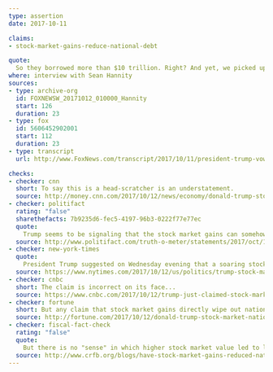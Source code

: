 ```yaml
---
type: assertion
date: 2017-10-11

claims:
- stock-market-gains-reduce-national-debt

quote:
  So they borrowed more than $10 trillion. Right? And yet, we picked up $5.2 trillion just in the stock market. Possibly picked up the whole thing in terms of the first nine months. In terms of value. So, you could say in one sense, we are really increasing values and may be in the sense, we are reducing debt. But we are very honored by it and we are very, very happy by what's happening on Wall Street.
where: interview with Sean Hannity
sources:
- type: archive-org
  id: FOXNEWSW_20171012_010000_Hannity
  start: 126
  duration: 23
- type: fox
  id: 5606452902001
  start: 112
  duration: 23
- type: transcript
  url: http://www.FoxNews.com/transcript/2017/10/11/president-trump-vows-largest-tax-cut-in-history-this-country.html

checks:
- checker: cnn
  short: To say this is a head-scratcher is an understatement.
  source: http://money.cnn.com/2017/10/12/news/economy/donald-trump-stock-market-national-debt/index.html
- checker: politifact
  rating: "false"
  sharethefacts: 7b9235d6-fec5-4197-96b3-0222f77e77ec
  quote:
    Trump seems to be signaling that the stock market gains can somehow be applied to paying down the debt. That’s not the case -- gains from a bull market accrue to stockholders, and the government doesn’t get its fractional cut until the assets are sold and taxed, if they ever are.
  source: http://www.politifact.com/truth-o-meter/statements/2017/oct/12/donald-trump/donald-trumps-misleading-linkage-between-stock-gai/
- checker: new-york-times
  quote:
    President Trump suggested on Wednesday evening that a soaring stock market might be “in a sense” reducing the national debt, a statement that is not true, in any sense.
  source: https://www.nytimes.com/2017/10/12/us/politics/trump-stock-market-national-debt-fact-check.html
- checker: cnbc
  short: The claim is incorrect on its face...
  source: https://www.cnbc.com/2017/10/12/trump-just-claimed-stock-market-gains-actually-offset-national-debt.html
- checker: fortune
  short: But any claim that stock market gains directly wipe out national debt is simply inaccurate.
  source: http://fortune.com/2017/10/12/donald-trump-stock-market-national-debt-fact-check/
- checker: fiscal-fact-check
  rating: "false"
  quote:
    But there is no "sense" in which higher stock market value led to lower national debt. The two numbers are completely unrelated to each other.
  source: http://www.crfb.org/blogs/have-stock-market-gains-reduced-national-debt
---
```


